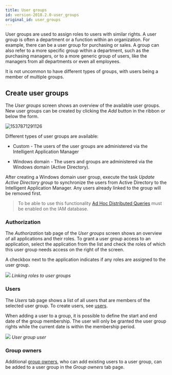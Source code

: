 ```yaml
---
title: User groups
id: version-2018.2.0-user_groups
original_id: user_groups
---
```


User groups are used to assign roles to users with similar rights. A user group is often a department or a function within an organization. For example, there can be a user group for purchasing or sales. A group can also refer to a more specific group within a department, such as the purchasing managers, or to a more generic group of users, like the managers from all departments or even all employees.

It is not uncommon to have different types of groups, with users being a member of multiple groups. 

## Create user groups

The *User groups* screen shows an overview of the available user groups. New user groups can be created by clicking the *Add* button in the ribbon or below the form. 

![1537871291126](assets/sf/1537871291126.png)

Different types of user groups are available:

- Custom - The users of the user groups are administered via the Intelligent Application Manager

- Windows domain - The users and groups are administered via the Windows domain (Active Directory).

After creating a Windows domain user group, execute the task *Update Active Directory group* to synchronize the users from Active Directory to the Intelligent Application Manager. Any users already linked to the group will be removed first.

> To be able to use this functionality [Ad Hoc Distributed Queries](https://docs.microsoft.com/en-us/sql/database-engine/configure-windows/ad-hoc-distributed-queries-server-configuration-option) must be enabled on the IAM database.

### Authorization

The *Authorization* tab page of the *User groups* screen shows an overview of all applications and their roles. To grant a user group access to an application, select the application from the list and check the roles of which this user group needs access on the right of the screen. 

A checkbox next to the application indicates if any roles are assigned to the user group.

![](assets/iam_admin/image12.png)
*Linking roles to user groups*

### Users

The *Users* tab page shows a list of all users that are members of the selected user group. To create users, see [users](users). 

When adding a user to a group, it is possible to define the start and end date of the group membership. The user will only be granted the user group rights while the current date is within the membership period.

![](assets/iam_admin/image13.png)
*User group user*

### Group owners

Additional [group owners](../iam/administrators), who can add existing users to a user group, can be added to a user group in the *Group owners* tab page.









> 


